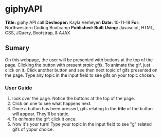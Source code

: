 # giphyAPI #
**Title:** giphy API call
**Devleoper:** Kayla Verheyen 
**Date:** 10-11-18
**For:** Northwestern Coding Bootcamp
**Published:** 
**Built Using:** Javascipt, HTML, CSS, JQuery, Bootstrap, & AJAX

## Sumary ##
On this webpage, the user will be presented with buttons at the top of the page. Clicking the button with present *static gifs*. To animate the gif, just click on it. Click another button and see then next topic of gifs presented on the page. Type any topic in the input field to see gifs on your topic chosen.

### User Guide ### 
1. look over the page. Notice the buttons at the top of the page. 
2. Click on one to see what happens next. 
3. Once a button has been pressed, gifs relating to the **title** of the button will appear. They'll be static.
4. To *animate* the gif: click it once. 
5. Now it's your turn! Type your topic in the input field to see "g" related gifs of yopur choice. 
